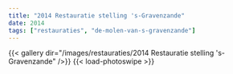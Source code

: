 ```yaml
---
title: "2014 Restauratie stelling 's-Gravenzande"
date: 2014
tags: ["restauraties", "de-molen-van-s-gravenzande"]
---
```


{{< gallery dir="/images/restauraties/2014 Restauratie stelling 's-Gravenzande" />}}
{{< load-photoswipe >}}